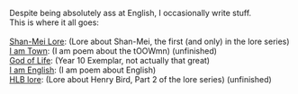 Despite being absolutely ass at English, I occasionally write stuff.<br>
This is where it all goes:<br><br>
<a href="https://grimreaper2654.github.io/Notes/notes/Lore1/">Shan-Mei Lore</a>: (Lore about Shan-Mei, the first (and only) in the lore series)<br>
<a href="https://grimreaper2654.github.io/Notes/notes/IAmTown/">I am Town</a>: (I am poem about the tOOWmn) (unfinished)<br>
<a href="https://grimreaper2654.github.io/Notes/notes/Good1/">God of Life</a>: (Year 10 Exemplar, not actually that great)<br>
<a href="https://grimreaper2654.github.io/Notes/notes/IAmEnglish/">I am English</a>: (I am poem about English)<br>
<a href="https://grimreaper2654.github.io/Notes/notes/Lore2/">HLB lore</a>: (Lore about Henry Bird, Part 2 of the lore series) (unfinished)<br>
